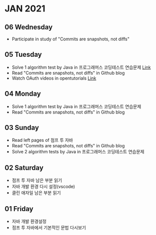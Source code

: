 # JAN 2021

## 06 Wednesday
  - Participate in study of "Commits are snapshots, not diffs"

## 05 Tuesday
  - Solve 1 algorithm test by Java in 프로그래머스 코딩테스트 연습문제
  [Link](https://github.com/newoo/daily-coding#%EB%91%90-%EA%B0%9C-%EB%BD%91%EC%95%84%EC%84%9C-%EB%8D%94%ED%95%98%EA%B8%B0)
  - Read "Commits are snapshots, not diffs" in Github blog
  - Watch OAuth videos in opentutorials
  [Link](https://opentutorials.org/course/3405)

## 04 Monday
  - Solve 1 algorithm test by Java in 프로그래머스 코딩테스트 연습문제
  - Read "Commits are snapshots, not diffs" in Github blog

## 03 Sunday
  - Read left pages of 점프 투 자바
  - Read "Commits are snapshots, not diffs" in Github blog
  - Solve 2 algorithm tests by Java in 프로그래머스 코딩테스트 연습문제

## 02 Saturday
  - 점프 투 자바 남은 부분 읽기
  - 자바 개발 환경 다시 설정(vscode) 
  - 클린 애자일 남은 부분 읽기

## 01 Friday
  - 자바 개발 환경설정
  - 점프 투 자바에서 기본적인 문법 다시보기
